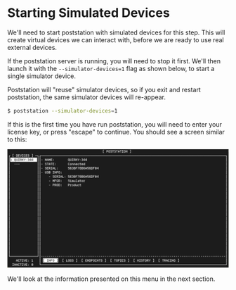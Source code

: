 # Starting Simulated Devices

We'll need to start poststation with simulated devices for this step. This
will create virtual devices we can interact with, before we are ready to
use real external devices.

If the poststation server is running, you will need to stop it first. We'll
then launch it with the `--simulator-devices=1` flag as shown below, to start
a single simulator device.

Poststation will "reuse" simulator devices, so if you exit and restart
poststation, the same simulator devices will re-appear.

```sh
$ poststation --simulator-devices=1
```

If this is the first time you have run poststation, you will need to enter your
license key, or press "escape" to continue. You should see a screen similar to
this:

![First Launch](101-launch.png)

We'll look at the information presented on this menu in the next section.
